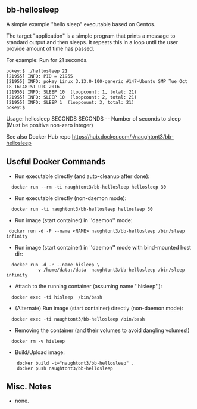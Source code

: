 bb-hellosleep
------------------

A simple example "hello sleep" executable based on Centos.

The target "application" is a simple program that prints
a message to standard output and then sleeps.  It repeats
this in a loop until the user provide amount of time has 
passed.  

For example: Run for 21 seconds.

    pokey:$ ./hellosleep 21
    [21955] INFO: PID = 21955
    [21955] INFO: pokey Linux 3.13.0-100-generic #147-Ubuntu SMP Tue Oct 18 16:48:51 UTC 2016
    [21955] INFO: SLEEP 10  (loopcount: 1, total: 21)
    [21955] INFO: SLEEP 10  (loopcount: 2, total: 21)
    [21955] INFO: SLEEP 1  (loopcount: 3, total: 21)
    pokey:$

Usage: hellosleep SECONDS
   SECONDS -- Number of seconds to sleep
   (Must be positive non-zero integer)

See also Docker Hub repo
https://hub.docker.com/r/naughtont3/bb-hellosleep


Useful Docker Commands
----------------------
- Run executable directly (and auto-cleanup after done):
```
  docker run --rm -ti naughtont3/bb-hellosleep hellosleep 30
```

- Run executable directly (non-daemon mode):
```
  docker run -ti naughtont3/bb-hellosleep hellosleep 30
```

- Run image (start container) in ''daemon'' mode:
```
 docker run -d -P --name <NAME> naughtont3/bb-hellosleep /bin/sleep infinity
```

- Run image (start container) in ''daemon'' mode with bind-mounted host dir:
```
  docker run -d -P --name hisleep \
           -v /home/data:/data  naughtont3/bb-hellosleep /bin/sleep infinity
```

- Attach to the running container (assuming name ''hisleep''):
```
  docker exec -ti hisleep  /bin/bash
```

- (Alternate) Run image (start container) directly (non-daemon mode):
```
  docker exec -ti naughtont3/bb-hellosleep /bin/bash
```

- Removing the container (and their volumes to avoid dangling volumes!)
```
  docker rm -v hisleep
```

- Build/Upload image:
```
    docker build -t="naughtont3/bb-hellosleep" .
    docker push naughtont3/bb-hellosleep 
```

Misc. Notes
-----------
- none.

